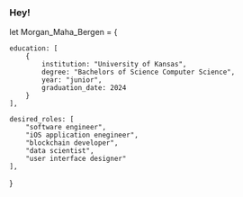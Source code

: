 ### Hey!

let Morgan_Maha_Bergen = {

    education: [
        {
            institution: "University of Kansas",
            degree: "Bachelors of Science Computer Science",
            year: "junior",
            graduation_date: 2024
        }
    ],

    desired_roles: [
        "software engineer",
        "iOS application enegineer",
        "blockchain developer",
        "data scientist",
        "user interface designer"
    ],
}
